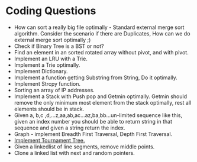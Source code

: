 # Coding Questions

* How can sort a really big file optimally - Standard external merge sort algorithm. Consider the scenario if there are Duplicates, How can we do external merge sort optimally ;)
* Check if Binary Tree is a BST or not?
* Find an element in an sorted rotated array without pivot, and with pivot.
* Implement an LRU with a Trie.
* Implement a Trie optimally.
* Implement Dictionary.
* Implement a function getting Substring from String, Do it optimally. 
* Implement Strcpy function.
* Sorting an array of IP addresses.
* Implement a Stack with Push pop and Getmin optimally.
  Getmin should remove the only minimum most element from the stack optimally, rest all elements should be in stack.
* Given a, b,c ,d,...z,aa,ab,ac...az,ba,bb...un-limited sequence like this,
  given an index number you should be able to return string in that sequence and given a string return the index.
* Graph - implement Breadth First Traversal, Depth First Traversal.
* [Implement Tournament Tree.](http://www.geeksforgeeks.org/tournament-tree-and-binary-heap/)
* Given a linkedlist of line segments, remove middle points.
* Clone a linked list with next and random pointers.

